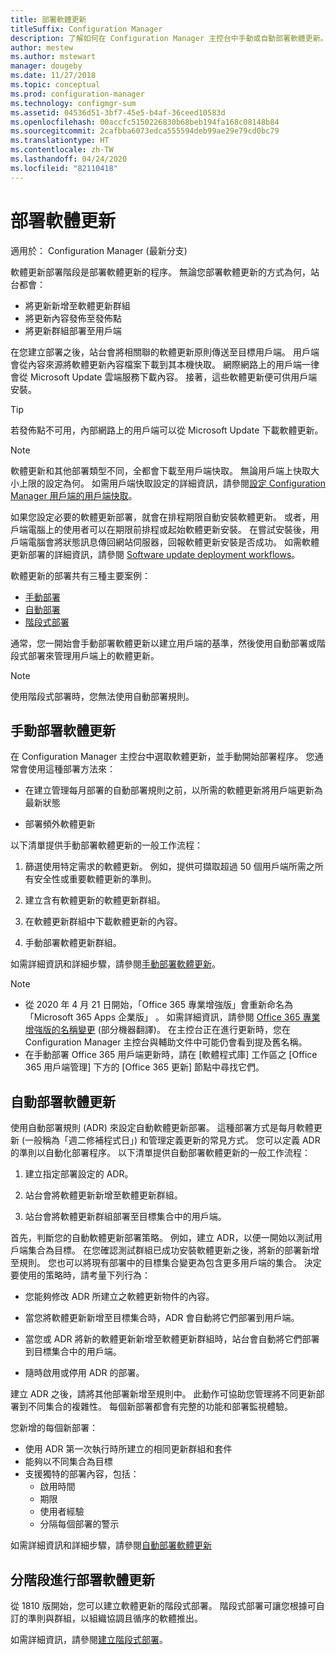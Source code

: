 ```yaml
---
title: 部署軟體更新
titleSuffix: Configuration Manager
description: 了解如何在 Configuration Manager 主控台中手動或自動部署軟體更新。
author: mestew
ms.author: mstewart
manager: dougeby
ms.date: 11/27/2018
ms.topic: conceptual
ms.prod: configuration-manager
ms.technology: configmgr-sum
ms.assetid: 04536d51-3bf7-45e5-b4af-36ceed10583d
ms.openlocfilehash: 00accfc5150226830b68beb194fa168c08148b84
ms.sourcegitcommit: 2cafbba6073edca555594deb99ae29e79cd0bc79
ms.translationtype: HT
ms.contentlocale: zh-TW
ms.lasthandoff: 04/24/2020
ms.locfileid: "82110418"
---
```

# <a name="deploy-software-updates"></a>部署軟體更新  

適用於：  Configuration Manager (最新分支)

軟體更新部署階段是部署軟體更新的程序。 無論您部署軟體更新的方式為何，站台都會：
- 將更新新增至軟體更新群組
- 將更新內容發佈至發佈點
- 將更新群組部署至用戶端  

在您建立部署之後，站台會將相關聯的軟體更新原則傳送至目標用戶端。 用戶端會從內容來源將軟體更新內容檔案下載到其本機快取。 網際網路上的用戶端一律會從 Microsoft Update 雲端服務下載內容。 接著，這些軟體更新便可供用戶端安裝。   

> [!Tip]  
>  若發佈點不可用，內部網路上的用戶端可以從 Microsoft Update 下載軟體更新。  

> [!NOTE]  
>  軟體更新和其他部署類型不同，全都會下載至用戶端快取。 無論用戶端上快取大小上限的設定為何。 如需用戶端快取設定的詳細資訊，請參閱[設定 Configuration Manager 用戶端的用戶端快取](../../core/clients/manage/manage-clients.md#BKMK_ClientCache)。  

如果您設定必要的軟體更新部署，就會在排程期限自動安裝軟體更新。 或者，用戶端電腦上的使用者可以在期限前排程或起始軟體更新安裝。 在嘗試安裝後，用戶端電腦會將狀態訊息傳回網站伺服器，回報軟體更新安裝是否成功。 如需軟體更新部署的詳細資訊，請參閱 [Software update deployment workflows](../understand/software-updates-introduction.md#BKMK_DeploymentWorkflows)。  

軟體更新的部署共有三種主要案例： 
- [手動部署](#BKMK_ManualDeployment)  
- [自動部署](#bkmk_auto)  
- [階段式部署](#bkmk_phased)  

通常，您一開始會手動部署軟體更新以建立用戶端的基準，然後使用自動部署或階段式部署來管理用戶端上的軟體更新。  

> [!Note]  
> 使用階段式部署時，您無法使用自動部署規則。



## <a name="manually-deploy-software-updates"></a><a name="BKMK_ManualDeployment"></a> 手動部署軟體更新
在 Configuration Manager 主控台中選取軟體更新，並手動開始部署程序。 您通常會使用這種部署方法來：  

- 在建立管理每月部署的自動部署規則之前，以所需的軟體更新將用戶端更新為最新狀態  

- 部署頻外軟體更新  


以下清單提供手動部署軟體更新的一般工作流程：  

1. 篩選使用特定需求的軟體更新。 例如，提供可擷取超過 50 個用戶端所需之所有安全性或重要軟體更新的準則。  

2. 建立含有軟體更新的軟體更新群組。  

3. 在軟體更新群組中下載軟體更新的內容。  

4. 手動部署軟體更新群組。  

如需詳細資訊和詳細步驟，請參閱[手動部署軟體更新](manually-deploy-software-updates.md)。

> [!Note]
> - 從 2020 年 4 月 21 日開始，「Office 365 專業增強版」會重新命名為「Microsoft 365 Apps 企業版」  。 如需詳細資訊，請參閱 [Office 365 專業增強版的名稱變更](https://docs.microsoft.com/deployoffice/name-change) \(部分機器翻譯\)。 在主控台正在進行更新時，您在 Configuration Manager 主控台與輔助文件中可能仍會看到提及舊名稱。
> - 在手動部署 Office 365 用戶端更新時，請在 [軟體程式庫]  工作區之 [Office 365 用戶端管理]  下方的 [Office 365 更新]  節點中尋找它們。 

## <a name="automatically-deploy-software-updates"></a><a name="bkmk_auto"></a> 自動部署軟體更新

使用自動部署規則 (ADR) 來設定自動軟體更新部署。 這種部署方式是每月軟體更新 (一般稱為「週二修補程式日」) 和管理定義更新的常見方式。 您可以定義 ADR 的準則以自動化部署程序。 以下清單提供自動部署軟體更新的一般工作流程：  

1.  建立指定部署設定的 ADR。  

2.  站台會將軟體更新新增至軟體更新群組。  

3.  站台會將軟體更新群組部署至目標集合中的用戶端。  

首先，判斷您的自動軟體更新部署策略。 例如，建立 ADR，以便一開始以測試用戶端集合為目標。 在您確認測試群組已成功安裝軟體更新之後，將新的部署新增至規則。 您也可以將現有部署中的目標集合變更為包含更多用戶端的集合。 決定要使用的策略時，請考量下列行為：  

- 您能夠修改 ADR 所建立之軟體更新物件的內容。   

- 當您將軟體更新新增至目標集合時，ADR 會自動將它們部署到用戶端。  

- 當您或 ADR 將新的軟體更新新增至軟體更新群組時，站台會自動將它們部署到目標集合中的用戶端。  

- 隨時啟用或停用 ADR 的部署。  


建立 ADR 之後，請將其他部署新增至規則中。 此動作可協助您管理將不同更新部署到不同集合的複雜性。 每個新部署都會有完整的功能和部署監視體驗。  

您新增的每個新部署：  

- 使用 ADR 第一次執行時所建立的相同更新群組和套件  
- 能夠以不同集合為目標  
- 支援獨特的部署內容，包括：  
  -   啟用時間  
  -   期限  
  -   使用者經驗  
  -   分隔每個部署的警示  


如需詳細資訊和詳細步驟，請參閱[自動部署軟體更新](automatically-deploy-software-updates.md)



## <a name="deploy-software-updates-in-phases"></a><a name="bkmk_phased"></a> 分階段進行部署軟體更新

<!--1358146-->
從 1810 版開始，您可以建立軟體更新的階段式部署。 階段式部署可讓您根據可自訂的準則與群組，以組織協調且循序的軟體推出。

如需詳細資訊，請參閱[建立階段式部署](../../osd/deploy-use/create-phased-deployment-for-task-sequence.md?toc=/sccm/sum/toc.json&bc=/sccm/sum/breadcrumb/toc.json)。

